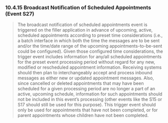 ### 10.4.15 Broadcast Notification of Scheduled Appointments (Event S27)

> The broadcast notification of scheduled appointments event is triggered on the filler application in advance of upcoming, active, scheduled appointments according to preset time considerations (i.e., a batch interface in which both the time the messages are to be sent and/or the time/date range of the upcoming appointments-to-be-sent could be configured). Given those configured time considerations, the trigger event includes information for any/all scheduled appointments for the preset event processing period without regard for any new, modified or rescheduled appointment information. Receiving systems should then plan to interchangeably accept and process inbound messages as either new or updated appointment messages. Also, since cancelled or deleted appointments that may have been scheduled for a given processing period are no longer a part of an active, upcoming schedule, information for such appointments should not be included in this event’s processing (other events like the S15 or S17 should still be used for this purpose). This trigger event should only be used for appointments that have not been completed, or for parent appointments whose children have not been completed.
